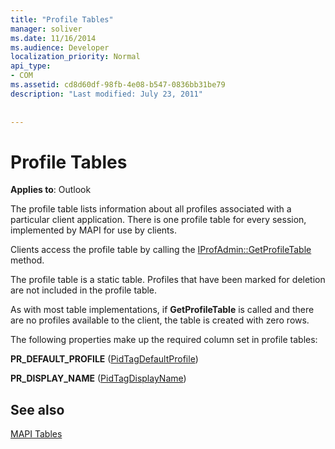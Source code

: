 ```yaml
---
title: "Profile Tables"
manager: soliver
ms.date: 11/16/2014
ms.audience: Developer
localization_priority: Normal
api_type:
- COM
ms.assetid: cd8d60df-98fb-4e08-b547-0836bb31be79
description: "Last modified: July 23, 2011"
 
 
---
```


# Profile Tables

  
  
**Applies to**: Outlook 
  
The profile table lists information about all profiles associated with a particular client application. There is one profile table for every session, implemented by MAPI for use by clients. 
  
Clients access the profile table by calling the [IProfAdmin::GetProfileTable](iprofadmin-getprofiletable.md) method. 
  
The profile table is a static table. Profiles that have been marked for deletion are not included in the profile table.
  
As with most table implementations, if **GetProfileTable** is called and there are no profiles available to the client, the table is created with zero rows. 
  
The following properties make up the required column set in profile tables:
  
 **PR_DEFAULT_PROFILE** ([PidTagDefaultProfile](pidtagdefaultprofile-canonical-property.md)) 
  
 **PR_DISPLAY_NAME** ([PidTagDisplayName](pidtagdisplayname-canonical-property.md)) 
  
## See also



[MAPI Tables](mapi-tables.md)

